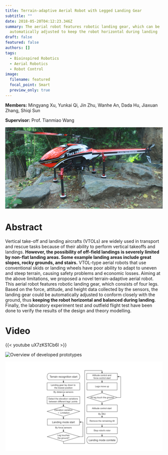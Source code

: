 ```yaml
---
title: Terrain-adaptive Aerial Robot with Legged Landing Gear
subtitle: ""
date: 2018-05-20T04:12:23.346Z
summary: The aerial robot features robotic landing gear, which can be
  automatically adjusted to keep the robot horizontal during landing
draft: false
featured: false
authors: []
tags:
  - Bioinspired Robotics
  - Aerial Robotics
  - Robot Control
image:
  filename: featured
  focal_point: Smart
  preview_only: true
---
```

**Members:** Mingyang Xu, Yunkai Qi, Jin Zhu, Wanhe An, Dada Hu, Jiaxuan Zhang, Shiqi Sun

**Supervisor:** Prof. Tianmiao Wang

![](la0.png)

# Abstract

Vertical take-off and landing aircrafts (VTOLs) are widely used in transport and rescue tasks because of their ability to perform vertical takeoffs and landings. **However, the possibility of off-field landings is severely limited by non-flat landing areas. Some example landing areas include great slopes, rocky grounds, and stairs.** VTOL-type aerial robots that use conventional skids or landing wheels have poor ability to adapt to uneven and steep terrain, causing safety problems and economic losses. Aiming at the above limitations, we proposed a novel terrain-adaptive aerial robot. This aerial robot features robotic landing gear, which consists of four legs. Based on the force, attitude, and height data collected by the sensors, the landing gear could be automatically adjusted to conform closely with the ground, thus **keeping the robot horizontal and balanced during landing**. Finally, the laboratory experiment test and outfield flight test have been done to verify the results of the design and theory modelling.

# Video

{{< youtube uX7zKS1Cb6I >}}

![](la1.jpg "Overview of developed prototypes")

![](la2.jpg "Process of the terrain-adaptive landing mode")